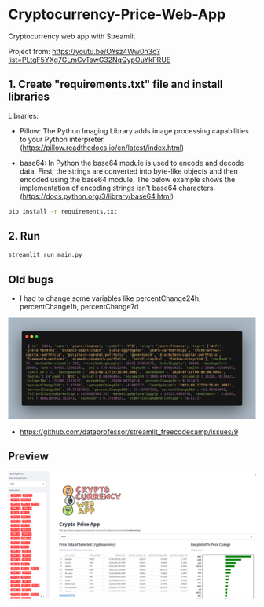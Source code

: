 # Cryptocurrency-Price-Web-App

Cryptocurrency web app with Streamlit

Project from: https://youtu.be/OYsz4Ww0h3o?list=PLtqF5YXg7GLmCvTswG32NqQypOuYkPRUE

## 1. Create "requirements.txt" file and install libraries

Libraries:

- Pillow: The Python Imaging Library adds image processing capabilities to your Python interpreter. (https://pillow.readthedocs.io/en/latest/index.html)

- base64: In Python the base64 module is used to encode and decode data. First, the strings are converted into byte-like objects and then encoded using the base64 module. The below example shows the implementation of encoding strings isn't base64 characters. (https://docs.python.org/3/library/base64.html)

 ```bash
 pip install -r requirements.txt
 ```
 
## 2. Run

 ```bash
 streamlit run main.py
 ```

## Old bugs

- I had to change some variables like percentChange24h, percentChange1h, percentChange7d

![](getJSON.png)

- https://github.com/dataprofessor/streamlit_freecodecamp/issues/9

## Preview

![](preview.png)
